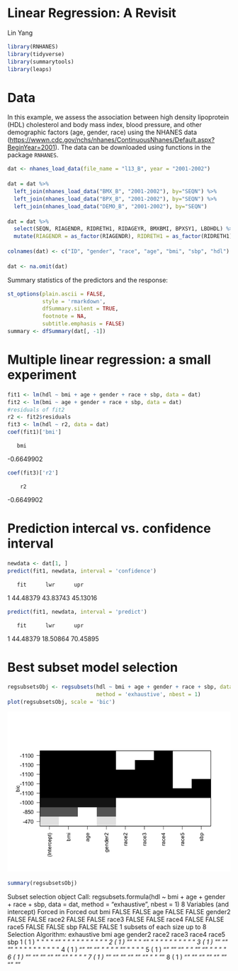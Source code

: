 Linear Regression: A Revisit
================
Lin Yang

``` r
library(RNHANES)
library(tidyverse)
library(summarytools)
library(leaps)
```

# Data

In this example, we assess the association between high density
lipoprotein (HDL) cholesterol and body mass index, blood pressure, and
other demographic factors (age, gender, race) using the NHANES data
(<https://wwwn.cdc.gov/nchs/nhanes/ContinuousNhanes/Default.aspx?BeginYear=2001>).
The data can be downloaded using functions in the package `RNHANES`.

``` r
dat <- nhanes_load_data(file_name = "l13_B", year = "2001-2002")

dat = dat %>% 
  left_join(nhanes_load_data("BMX_B", "2001-2002"), by="SEQN") %>%
  left_join(nhanes_load_data("BPX_B", "2001-2002"), by="SEQN") %>%
  left_join(nhanes_load_data("DEMO_B", "2001-2002"), by="SEQN")

dat = dat %>% 
  select(SEQN, RIAGENDR, RIDRETH1, RIDAGEYR, BMXBMI, BPXSY1, LBDHDL) %>%
  mutate(RIAGENDR = as_factor(RIAGENDR), RIDRETH1 = as_factor(RIDRETH1))

colnames(dat) <- c("ID", "gender", "race", "age", "bmi", "sbp", "hdl")

dat <- na.omit(dat)
```

Summary statistics of the predictors and the response:

``` r
st_options(plain.ascii = FALSE,
           style = 'rmarkdown',
           dfSummary.silent = TRUE,
           footnote = NA,
           subtitle.emphasis = FALSE)
summary <- dfSummary(dat[, -1])
```

# Multiple linear regression: a small experiment

``` r
fit1 <- lm(hdl ~ bmi + age + gender + race + sbp, data = dat)
fit2 <- lm(bmi ~ age + gender + race + sbp, data = dat)
#residuals of fit2
r2 <- fit2$residuals
fit3 <- lm(hdl ~ r2, data = dat)
coef(fit1)['bmi']
```

       bmi 

-0.6649902

``` r
coef(fit3)['r2']
```

        r2 

-0.6649902

# Prediction intercal vs. confidence interval

``` r
newdata <- dat[1, ]
predict(fit1, newdata, interval = 'confidence')
```

       fit      lwr      upr

1 44.48379 43.83743 45.13016

``` r
predict(fit1, newdata, interval = 'predict')
```

       fit      lwr      upr

1 44.48379 18.50864 70.45895

# Best subset model selection

``` r
regsubsetsObj <- regsubsets(hdl ~ bmi + age + gender + race + sbp, data = dat,
                            method = 'exhaustive', nbest = 1)
plot(regsubsetsObj, scale = 'bic')
```

![](linear_regression_revisit_files/figure-gfm/unnamed-chunk-6-1.png)<!-- -->

``` r
summary(regsubsetsObj)
```

Subset selection object Call: regsubsets.formula(hdl \~ bmi + age +
gender + race + sbp, data = dat, method = “exhaustive”, nbest = 1) 8
Variables (and intercept) Forced in Forced out bmi FALSE FALSE age FALSE
FALSE gender2 FALSE FALSE race2 FALSE FALSE race3 FALSE FALSE race4
FALSE FALSE race5 FALSE FALSE sbp FALSE FALSE 1 subsets of each size up
to 8 Selection Algorithm: exhaustive bmi age gender2 race2 race3 race4
race5 sbp 1 ( 1 ) " " " " “*" " " " " " " " " " " 2 ( 1 ) "*” " " “*" "
" " " " " " " " " 3 ( 1 ) "*” “*" "*” " " " " " " " " " " 4 ( 1 ) “*"
"*” “*" " " " " "*” " " " " 5 ( 1 ) “*" "*” “*" " " "*” “*" " " " " 6 (
1 ) "*” “*" "*” “*" "*” “*" " " " " 7 ( 1 ) "*” “*" "*” “*" "*” “*" " "
"*” 8 ( 1 ) “*" "*” “*" "*” “*" "*” “*" "*”
